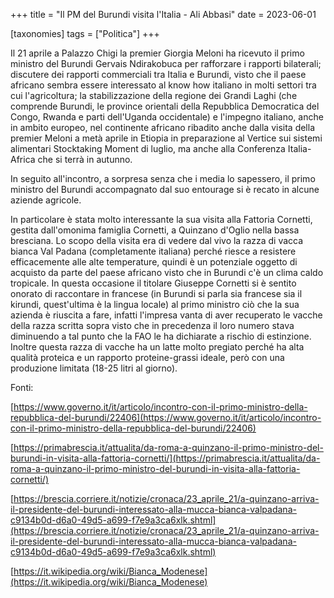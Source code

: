 +++
title = "Il PM del Burundi visita l'Italia - Ali Abbasi"
date = 2023-06-01

[taxonomies]
tags = ["Politica"]
+++

Il 21 aprile a Palazzo Chigi la premier Giorgia Meloni ha ricevuto il
primo ministro del Burundi Gervais Ndirakobuca per rafforzare i rapporti
bilaterali; discutere dei rapporti commerciali tra Italia e Burundi,
visto che il paese africano sembra essere interessato al know how
italiano in molti settori tra cui l'agricoltura; la stabilizzazione
della regione dei Grandi Laghi (che comprende Burundi, le province
orientali della Repubblica Democratica del Congo, Rwanda e parti
dell\'Uganda occidentale) e l'impegno italiano, anche in ambito europeo,
nel continente africano ribadito anche dalla visita della premier Meloni
a metà aprile in Etiopia in preparazione al Vertice sui sistemi
alimentari Stocktaking Moment di luglio, ma anche alla Conferenza
Italia-Africa che si terrà in autunno.

In seguito all'incontro, a sorpresa senza che i media lo sapessero, il
primo ministro del Burundi accompagnato dal suo entourage si è recato in
alcune aziende agricole.

In particolare è stata molto interessante la sua visita alla Fattoria
Cornetti, gestita dall'omonima famiglia Cornetti, a Quinzano d'Oglio
nella bassa bresciana. Lo scopo della visita era di vedere dal vivo la
razza di vacca bianca Val Padana (completamente italiana) perché riesce
a resistere efficacemente alle alte temperature, quindi è un potenziale
oggetto di acquisto da parte del paese africano visto che in Burundi c'è
un clima caldo tropicale. In questa occasione il titolare Giuseppe
Cornetti si è sentito onorato di raccontare in francese (in Burundi si
parla sia francese sia il kirundi, quest'ultima è la lingua locale) al
primo ministro ciò che la sua azienda è riuscita a fare, infatti
l'impresa vanta di aver recuperato le vacche della razza scritta sopra
visto che in precedenza il loro numero stava diminuendo a tal punto che
la FAO le ha dichiarate a rischio di estinzione. Inoltre questa razza di
vacche ha un latte molto pregiato perché ha alta qualità proteica e un
rapporto proteine-grassi ideale, però con una produzione limitata (18-25
litri al giorno).

Fonti:

[https://www.governo.it/it/articolo/incontro-con-il-primo-ministro-della-repubblica-del-burundi/22406](https://www.governo.it/it/articolo/incontro-con-il-primo-ministro-della-repubblica-del-burundi/22406)

[https://primabrescia.it/attualita/da-roma-a-quinzano-il-primo-ministro-del-burundi-in-visita-alla-fattoria-cornetti/](https://primabrescia.it/attualita/da-roma-a-quinzano-il-primo-ministro-del-burundi-in-visita-alla-fattoria-cornetti/)

[https://brescia.corriere.it/notizie/cronaca/23_aprile_21/a-quinzano-arriva-il-presidente-del-burundi-interessato-alla-mucca-bianca-valpadana-c9134b0d-d6a0-49d5-a699-f7e9a3ca6xlk.shtml](https://brescia.corriere.it/notizie/cronaca/23_aprile_21/a-quinzano-arriva-il-presidente-del-burundi-interessato-alla-mucca-bianca-valpadana-c9134b0d-d6a0-49d5-a699-f7e9a3ca6xlk.shtml)

[https://it.wikipedia.org/wiki/Bianca_Modenese](https://it.wikipedia.org/wiki/Bianca_Modenese)

